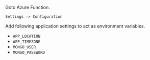 Goto Azure Function.

`Settings -> Configuration`

Add following application settings to act as environment variables.

- `APP_LOCATION`
- `APP_TIMEZONE`
- `MONGO_USER`
- `MONGO_PASSWORD`
